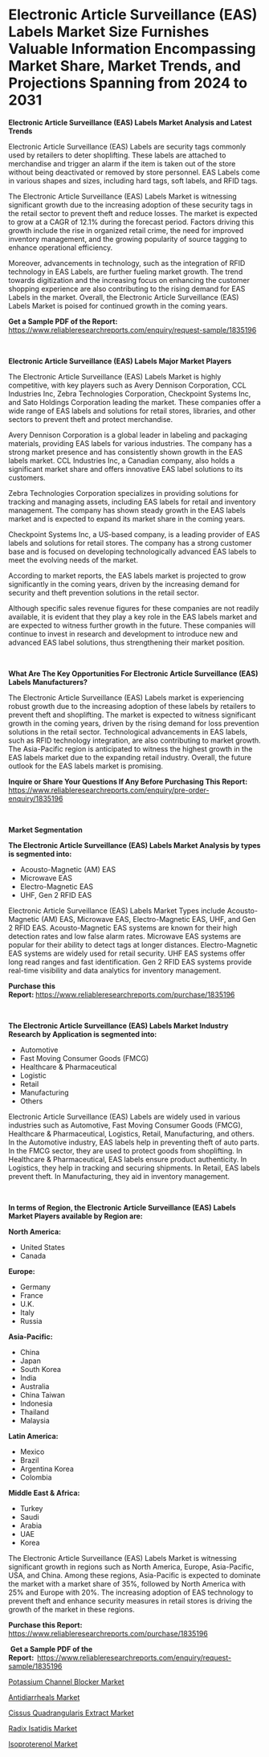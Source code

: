 <p><h1>Electronic Article Surveillance (EAS) Labels Market Size Furnishes Valuable Information Encompassing Market Share, Market Trends, and Projections Spanning from 2024 to 2031</h1></p><p><strong>Electronic Article Surveillance (EAS) Labels Market Analysis and Latest Trends</strong></p>
<p><p>Electronic Article Surveillance (EAS) Labels are security tags commonly used by retailers to deter shoplifting. These labels are attached to merchandise and trigger an alarm if the item is taken out of the store without being deactivated or removed by store personnel. EAS Labels come in various shapes and sizes, including hard tags, soft labels, and RFID tags.</p><p>The Electronic Article Surveillance (EAS) Labels Market is witnessing significant growth due to the increasing adoption of these security tags in the retail sector to prevent theft and reduce losses. The market is expected to grow at a CAGR of 12.1% during the forecast period. Factors driving this growth include the rise in organized retail crime, the need for improved inventory management, and the growing popularity of source tagging to enhance operational efficiency.</p><p>Moreover, advancements in technology, such as the integration of RFID technology in EAS Labels, are further fueling market growth. The trend towards digitization and the increasing focus on enhancing the customer shopping experience are also contributing to the rising demand for EAS Labels in the market. Overall, the Electronic Article Surveillance (EAS) Labels Market is poised for continued growth in the coming years.</p></p>
<p><strong>Get a Sample PDF of the Report:&nbsp;</strong> <a href="https://www.reliableresearchreports.com/enquiry/request-sample/1835196">https://www.reliableresearchreports.com/enquiry/request-sample/1835196</a></p>
<p>&nbsp;</p>
<p><strong>Electronic Article Surveillance (EAS) Labels Major Market Players</strong></p>
<p><p>The Electronic Article Surveillance (EAS) Labels Market is highly competitive, with key players such as Avery Dennison Corporation, CCL Industries Inc, Zebra Technologies Corporation, Checkpoint Systems Inc, and Sato Holdings Corporation leading the market. These companies offer a wide range of EAS labels and solutions for retail stores, libraries, and other sectors to prevent theft and protect merchandise.</p><p>Avery Dennison Corporation is a global leader in labeling and packaging materials, providing EAS labels for various industries. The company has a strong market presence and has consistently shown growth in the EAS labels market. CCL Industries Inc, a Canadian company, also holds a significant market share and offers innovative EAS label solutions to its customers.</p><p>Zebra Technologies Corporation specializes in providing solutions for tracking and managing assets, including EAS labels for retail and inventory management. The company has shown steady growth in the EAS labels market and is expected to expand its market share in the coming years.</p><p>Checkpoint Systems Inc, a US-based company, is a leading provider of EAS labels and solutions for retail stores. The company has a strong customer base and is focused on developing technologically advanced EAS labels to meet the evolving needs of the market.</p><p>According to market reports, the EAS labels market is projected to grow significantly in the coming years, driven by the increasing demand for security and theft prevention solutions in the retail sector.</p><p>Although specific sales revenue figures for these companies are not readily available, it is evident that they play a key role in the EAS labels market and are expected to witness further growth in the future. These companies will continue to invest in research and development to introduce new and advanced EAS label solutions, thus strengthening their market position.</p></p>
<p>&nbsp;</p>
<p><strong>What Are The Key Opportunities For Electronic Article Surveillance (EAS) Labels Manufacturers?</strong></p>
<p><p>The Electronic Article Surveillance (EAS) Labels market is experiencing robust growth due to the increasing adoption of these labels by retailers to prevent theft and shoplifting. The market is expected to witness significant growth in the coming years, driven by the rising demand for loss prevention solutions in the retail sector. Technological advancements in EAS labels, such as RFID technology integration, are also contributing to market growth. The Asia-Pacific region is anticipated to witness the highest growth in the EAS labels market due to the expanding retail industry. Overall, the future outlook for the EAS labels market is promising.</p></p>
<p><strong>Inquire or Share Your Questions If Any Before Purchasing This Report:</strong> <a href="https://www.reliableresearchreports.com/enquiry/pre-order-enquiry/1835196">https://www.reliableresearchreports.com/enquiry/pre-order-enquiry/1835196</a></p>
<p>&nbsp;</p>
<p><strong>Market Segmentation</strong></p>
<p><strong>The Electronic Article Surveillance (EAS) Labels Market Analysis by types is segmented into:</strong></p>
<p><ul><li>Acousto-Magnetic (AM) EAS</li><li>Microwave EAS</li><li>Electro-Magnetic EAS</li><li>UHF, Gen 2 RFID EAS</li></ul></p>
<p><p>Electronic Article Surveillance (EAS) Labels Market Types include Acousto-Magnetic (AM) EAS, Microwave EAS, Electro-Magnetic EAS, UHF, and Gen 2 RFID EAS. Acousto-Magnetic EAS systems are known for their high detection rates and low false alarm rates. Microwave EAS systems are popular for their ability to detect tags at longer distances. Electro-Magnetic EAS systems are widely used for retail security. UHF EAS systems offer long read ranges and fast identification. Gen 2 RFID EAS systems provide real-time visibility and data analytics for inventory management.</p></p>
<p><strong>Purchase this Report:&nbsp;</strong><a href="https://www.reliableresearchreports.com/purchase/1835196">https://www.reliableresearchreports.com/purchase/1835196</a></p>
<p>&nbsp;</p>
<p><strong>The Electronic Article Surveillance (EAS) Labels Market Industry Research by Application is segmented into:</strong></p>
<p><ul><li>Automotive</li><li>Fast Moving Consumer Goods (FMCG)</li><li>Healthcare & Pharmaceutical</li><li>Logistic</li><li>Retail</li><li>Manufacturing</li><li>Others</li></ul></p>
<p><p>Electronic Article Surveillance (EAS) Labels are widely used in various industries such as Automotive, Fast Moving Consumer Goods (FMCG), Healthcare & Pharmaceutical, Logistics, Retail, Manufacturing, and others. In the Automotive industry, EAS labels help in preventing theft of auto parts. In the FMCG sector, they are used to protect goods from shoplifting. In Healthcare & Pharmaceutical, EAS labels ensure product authenticity. In Logistics, they help in tracking and securing shipments. In Retail, EAS labels prevent theft. In Manufacturing, they aid in inventory management.</p></p>
<p>&nbsp;</p>
<p><strong>In terms of Region, the Electronic Article Surveillance (EAS) Labels Market Players available by Region are:</strong></p>
<p>
    <p> <strong> North America: </strong>
        <ul>
            <li>United States</li>
            <li>Canada</li>
        </ul>
        </p> 
    <p> <strong> Europe: </strong>
        <ul>
            <li>Germany</li>
            <li>France</li>
            <li>U.K.</li>
            <li>Italy</li>
            <li>Russia</li>
        </ul>
        </p> 
    <p> <strong> Asia-Pacific: </strong>
        <ul>
            <li>China</li>
            <li>Japan</li>
            <li>South Korea</li>
            <li>India</li>
            <li>Australia</li>
            <li>China Taiwan</li>
            <li>Indonesia</li>
            <li>Thailand</li>
            <li>Malaysia</li>
        </ul>
        </p> 
    <p> <strong> Latin America: </strong>
        <ul>
            <li>Mexico</li>
            <li>Brazil</li>
            <li>Argentina Korea</li>
            <li>Colombia</li>
        </ul>
        </p> 
    <p> <strong> Middle East & Africa: </strong>
        <ul>
            <li>Turkey</li>
            <li>Saudi</li>
            <li>Arabia</li>
            <li>UAE</li>
            <li>Korea</li>
        </ul>
    </p>
    </p>
<p><p>The Electronic Article Surveillance (EAS) Labels Market is witnessing significant growth in regions such as North America, Europe, Asia-Pacific, USA, and China. Among these regions, Asia-Pacific is expected to dominate the market with a market share of 35%, followed by North America with 25% and Europe with 20%. The increasing adoption of EAS technology to prevent theft and enhance security measures in retail stores is driving the growth of the market in these regions.</p></p>
<p><strong>Purchase this Report: </strong><a href="https://www.reliableresearchreports.com/purchase/1835196">https://www.reliableresearchreports.com/purchase/1835196</a></p>
<p>&nbsp;<strong>Get a Sample PDF of the Report:&nbsp;&nbsp;</strong><a href="https://www.reliableresearchreports.com/enquiry/request-sample/1835196">https://www.reliableresearchreports.com/enquiry/request-sample/1835196</a></p>
<p><strong></strong></p>
<p><p><a href="https://medium.com/@doriscampbell78/potassium-channel-blocker-market-furnishes-information-on-market-share-market-trends-and-market-c9184d987912">Potassium Channel Blocker Market</a></p><p><a href="https://medium.com/@dianeharris83/antidiarrheals-market-outlook-industry-overview-and-forecast-2024-to-2031-81efe1f4bec1">Antidiarrheals Market</a></p><p><a href="https://medium.com/@dianeharris83/cissus-quadrangularis-extract-market-size-reveals-the-best-marketing-channels-in-global-industry-6c345783256a">Cissus Quadrangularis Extract Market</a></p><p><a href="https://medium.com/@gracemoreno2019/radix-isatidis-market-the-key-to-successful-business-strategy-forecast-till-2031-61c6427a2034">Radix Isatidis Market</a></p><p><a href="https://medium.com/@dianeharris83/isoproterenol-market-size-and-market-trends-complete-industry-overview-2024-to-2031-1b00e933210b">Isoproterenol Market</a></p></p>